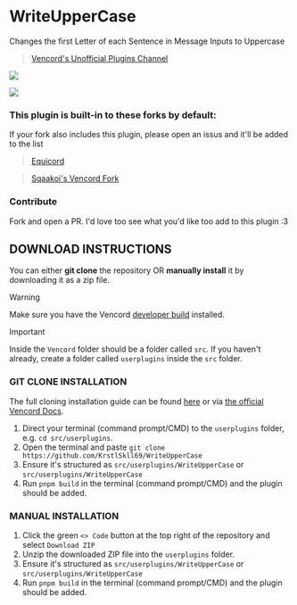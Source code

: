 # WriteUpperCase
Changes the first Letter of each Sentence in Message Inputs to Uppercase
> [Vencord's Unofficial Plugins Channel](https://discord.com/channels/1015060230222131221/1291571765029376061/1291571765029376061)



![](https://cdn.nest.rip/uploads/34dbe985-82a0-453d-8cf1-a4ecfc0616a0.png)

![](https://cdn.nest.rip/uploads/98ffa0c6-8a28-45f6-9164-2cffcfeefa22.png)

### This plugin is built-in to these forks by default: </br>
If your fork also includes this plugin, please open an issus and it'll be added to the list </br>


> [Equicord](https://github.com/Equicord/Equicord) </br>

> [Sqaakoi's Vencord Fork](https://github.com/Sqaaakoi/Vencord) </br>


### Contribute

Fork and open a PR. I'd love too see what you'd like too add to this plugin :3

## DOWNLOAD INSTRUCTIONS
You can either __git clone__ the repository OR __manually install__ it by downloading it as a zip file.<br/>
> [!WARNING]
> Make sure you have the Vencord [developer build](https://docs.vencord.dev/installing/) installed.<br/>

> [!IMPORTANT]
> Inside the `Vencord` folder should be a folder called `src`. If you haven't already, create a folder called `userplugins` inside the `src` folder.

### GIT CLONE INSTALLATION
The full cloning installation guide can be found [here](https://discord.com/channels/1015060230222131221/1257038407503446176/1257038407503446176) or via [the official Vencord Docs](https://docs.vencord.dev/installing/custom-plugins/).
1. Direct your terminal (command prompt/CMD) to the `userplugins` folder, e.g. `cd src/userplugins`.
2. Open the terminal and paste `git clone https://github.com/KrstlSkll69/WriteUpperCase`
3. Ensure it's structured as `src/userplugins/WriteUpperCase` or `src/userplugins/WriteUpperCase`
4. Run `pnpm build` in the terminal (command prompt/CMD) and the plugin should be added.

### MANUAL INSTALLATION
1. Click the green `<> Code` button at the top right of the repository and select `Download ZIP`
2. Unzip the downloaded ZIP file into the `userplugins` folder.
3. Ensure it's structured as `src/userplugins/WriteUpperCase` or `src/userplugins/WriteUpperCase`
5. Run `pnpm build` in the terminal (command prompt/CMD) and the plugin should be added.
